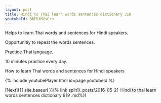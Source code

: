 ```yaml
---
layout: post
title: Hindi to Thai learn words sentences dictionary 316 
youtubeId: BkFDtMVsCro
---
```

 
 
Helps to learn Thai words and sentences for Hindi speakers.

Opportunitiy to repeat the words sentences. 

Practice Thai language. 
 
10 minutes practice every day. 
 
How to learn Thai words and sentences for Hindi speakers 
 
{% include youtubePlayer.html id=page.youtubeId %}
 
 
[Next]({{ site.baseurl }}{% link  split1/_posts/2016-05-21-Hindi to thai learn words sentences dictionary 919 .md%})
 
